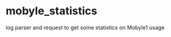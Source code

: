 mobyle_statistics
=================

log parser and request to get some statistics on Mobyle1 usage
